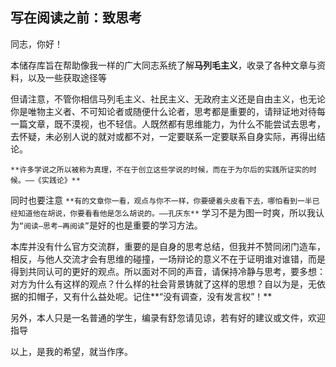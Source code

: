 ## 写在阅读之前：致思考

  同志，你好！

本储存库旨在帮助像我一样的广大同志系统了解**马列毛主义**，收录了各种文章与资料，以及一些获取途径等

但请注意，不管你相信马列毛主义、社民主义、无政府主义还是自由主义，也无论你是唯物主义者、不可知论者或随便什么论者，思考都是重要的，请辩证地对待每一篇文章，既不漠视，也不轻信。人既然都有思维能力，为什么不能尝试去思考，去怀疑，未必别人说的就对或都不对，一定要联系一定要联系自身实际，再得出结论。

`**许多学说之所以被称为真理，不在于创立这些学说的时候，而在于为尔后的实践所证实的时候。——《实践论》**`

同时也要注意 `**有的文章你一看，观点与你不一样，你要硬着头皮看下去，哪怕看到一半已经知道他在胡说，你要看看他是怎么胡说的。——孔庆东**` 学习不是为图一时爽，所以我认为`“阅读—思考—再阅读”`是好的也是重要的学习方法。

本库并没有什么官方交流群，重要的是自身的思考总结，但我并不赞同闭门造车，相反，与他人交流才会有思维的碰撞，一场辩论的意义不在于证明谁对谁错，而是得到共同认可的更好的观点。所以面对不同的声音，请保持冷静与思考，要多想：对方为什么有这样的观点？什么样的社会背景铸就了这样的思想？自以为是，无依据的扣帽子，又有什么益处呢。记住**“没有调查，没有发言权”！**

另外，本人只是一名普通的学生，编录有舒忽请见谅，若有好的建议或文件，欢迎指导

以上，是我的希望，就当作序。
